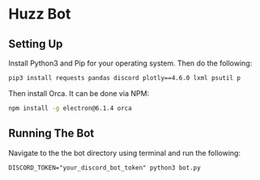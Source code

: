 # Huzz Bot

## Setting Up

Install Python3 and Pip for your operating system. Then do the following:

```bash
pip3 install requests pandas discord plotly==4.6.0 lxml psutil p
```

Then install Orca. It can be done via NPM:

```bash
npm install -g electron@6.1.4 orca
```

## Running The Bot

Navigate to the the bot directory using terminal and run the following:

```
DISCORD_TOKEN="your_discord_bot_token" python3 bot.py
```
